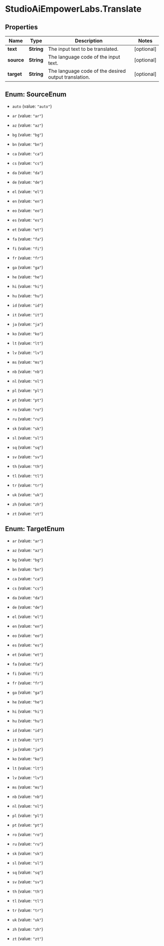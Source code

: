 # StudioAiEmpowerLabs.Translate

## Properties

Name | Type | Description | Notes
------------ | ------------- | ------------- | -------------
**text** | **String** | The input text to be translated. | [optional] 
**source** | **String** | The language code of the input text. | [optional] 
**target** | **String** | The language code of the desired output translation. | [optional] 



## Enum: SourceEnum


* `auto` (value: `"auto"`)

* `ar` (value: `"ar"`)

* `az` (value: `"az"`)

* `bg` (value: `"bg"`)

* `bn` (value: `"bn"`)

* `ca` (value: `"ca"`)

* `cs` (value: `"cs"`)

* `da` (value: `"da"`)

* `de` (value: `"de"`)

* `el` (value: `"el"`)

* `en` (value: `"en"`)

* `eo` (value: `"eo"`)

* `es` (value: `"es"`)

* `et` (value: `"et"`)

* `fa` (value: `"fa"`)

* `fi` (value: `"fi"`)

* `fr` (value: `"fr"`)

* `ga` (value: `"ga"`)

* `he` (value: `"he"`)

* `hi` (value: `"hi"`)

* `hu` (value: `"hu"`)

* `id` (value: `"id"`)

* `it` (value: `"it"`)

* `ja` (value: `"ja"`)

* `ko` (value: `"ko"`)

* `lt` (value: `"lt"`)

* `lv` (value: `"lv"`)

* `ms` (value: `"ms"`)

* `nb` (value: `"nb"`)

* `nl` (value: `"nl"`)

* `pl` (value: `"pl"`)

* `pt` (value: `"pt"`)

* `ro` (value: `"ro"`)

* `ru` (value: `"ru"`)

* `sk` (value: `"sk"`)

* `sl` (value: `"sl"`)

* `sq` (value: `"sq"`)

* `sv` (value: `"sv"`)

* `th` (value: `"th"`)

* `tl` (value: `"tl"`)

* `tr` (value: `"tr"`)

* `uk` (value: `"uk"`)

* `zh` (value: `"zh"`)

* `zt` (value: `"zt"`)





## Enum: TargetEnum


* `ar` (value: `"ar"`)

* `az` (value: `"az"`)

* `bg` (value: `"bg"`)

* `bn` (value: `"bn"`)

* `ca` (value: `"ca"`)

* `cs` (value: `"cs"`)

* `da` (value: `"da"`)

* `de` (value: `"de"`)

* `el` (value: `"el"`)

* `en` (value: `"en"`)

* `eo` (value: `"eo"`)

* `es` (value: `"es"`)

* `et` (value: `"et"`)

* `fa` (value: `"fa"`)

* `fi` (value: `"fi"`)

* `fr` (value: `"fr"`)

* `ga` (value: `"ga"`)

* `he` (value: `"he"`)

* `hi` (value: `"hi"`)

* `hu` (value: `"hu"`)

* `id` (value: `"id"`)

* `it` (value: `"it"`)

* `ja` (value: `"ja"`)

* `ko` (value: `"ko"`)

* `lt` (value: `"lt"`)

* `lv` (value: `"lv"`)

* `ms` (value: `"ms"`)

* `nb` (value: `"nb"`)

* `nl` (value: `"nl"`)

* `pl` (value: `"pl"`)

* `pt` (value: `"pt"`)

* `ro` (value: `"ro"`)

* `ru` (value: `"ru"`)

* `sk` (value: `"sk"`)

* `sl` (value: `"sl"`)

* `sq` (value: `"sq"`)

* `sv` (value: `"sv"`)

* `th` (value: `"th"`)

* `tl` (value: `"tl"`)

* `tr` (value: `"tr"`)

* `uk` (value: `"uk"`)

* `zh` (value: `"zh"`)

* `zt` (value: `"zt"`)





